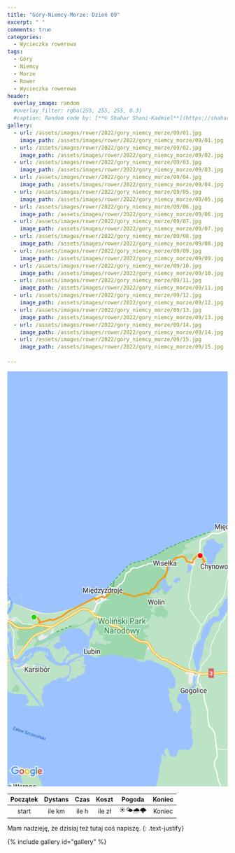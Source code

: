```yaml
---
title: "Góry-Niemcy-Morze: Dzień 09"
excerpt: " "
comments: true
categories:
  - Wycieczka rowerowa
tags:
  - Góry
  - Niemcy
  - Morze
  - Rower  
  - Wycieczka rowerowa
header:
  overlay_image: random
  #overlay_filter: rgba(255, 255, 255, 0.3)
  #caption: Random code by: [**© Shahar Shani-Kadmiel**](https://shaharkadmiel.github.io)"
gallery:
  - url: /assets/images/rower/2022/gory_niemcy_morze/09/01.jpg
    image_path: /assets/images/rower/2022/gory_niemcy_morze/09/01.jpg
  - url: /assets/images/rower/2022/gory_niemcy_morze/09/02.jpg
    image_path: /assets/images/rower/2022/gory_niemcy_morze/09/02.jpg
  - url: /assets/images/rower/2022/gory_niemcy_morze/09/03.jpg
    image_path: /assets/images/rower/2022/gory_niemcy_morze/09/03.jpg
  - url: /assets/images/rower/2022/gory_niemcy_morze/09/04.jpg
    image_path: /assets/images/rower/2022/gory_niemcy_morze/09/04.jpg
  - url: /assets/images/rower/2022/gory_niemcy_morze/09/05.jpg
    image_path: /assets/images/rower/2022/gory_niemcy_morze/09/05.jpg
  - url: /assets/images/rower/2022/gory_niemcy_morze/09/06.jpg
    image_path: /assets/images/rower/2022/gory_niemcy_morze/09/06.jpg
  - url: /assets/images/rower/2022/gory_niemcy_morze/09/07.jpg
    image_path: /assets/images/rower/2022/gory_niemcy_morze/09/07.jpg
  - url: /assets/images/rower/2022/gory_niemcy_morze/09/08.jpg
    image_path: /assets/images/rower/2022/gory_niemcy_morze/09/08.jpg
  - url: /assets/images/rower/2022/gory_niemcy_morze/09/09.jpg
    image_path: /assets/images/rower/2022/gory_niemcy_morze/09/09.jpg
  - url: /assets/images/rower/2022/gory_niemcy_morze/09/10.jpg
    image_path: /assets/images/rower/2022/gory_niemcy_morze/09/10.jpg
  - url: /assets/images/rower/2022/gory_niemcy_morze/09/11.jpg
    image_path: /assets/images/rower/2022/gory_niemcy_morze/09/11.jpg
  - url: /assets/images/rower/2022/gory_niemcy_morze/09/12.jpg
    image_path: /assets/images/rower/2022/gory_niemcy_morze/09/12.jpg
  - url: /assets/images/rower/2022/gory_niemcy_morze/09/13.jpg
    image_path: /assets/images/rower/2022/gory_niemcy_morze/09/13.jpg
  - url: /assets/images/rower/2022/gory_niemcy_morze/09/14.jpg
    image_path: /assets/images/rower/2022/gory_niemcy_morze/09/14.jpg
  - url: /assets/images/rower/2022/gory_niemcy_morze/09/15.jpg
    image_path: /assets/images/rower/2022/gory_niemcy_morze/09/15.jpg

---
```

![mapka](/assets/images/rower/2022/gory_niemcy_morze/09/mapka.png)

|Początek|Dystans|Czas|Koszt|Pogoda|Koniec|
|:---:|:---:|:---:|:---:|:---:|:---:|
|start| ile km| ile h| ile zł|☀️🌤️🌧️🌩️|Koniec|

Mam nadzieję, że dzisiaj też tutaj coś napiszę.
{: .text-justify}

{% include gallery id="gallery" %}
